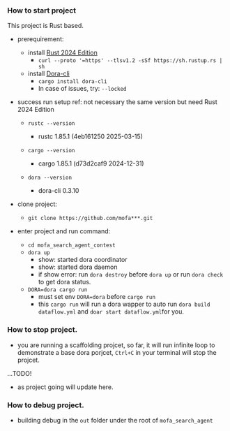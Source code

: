 ### How to start project

This project is Rust based.
- prerequirement:
    * install [Rust 2024 Edition ](https://www.rust-lang.org/tools/install)
        * `curl --proto '=https' --tlsv1.2 -sSf https://sh.rustup.rs | sh`
    * install [Dora-cli](https://dora-rs.ai/zh-CN/)
        * `cargo install dora-cli`
        * In case of issues, try: `--locked`
        
- success run setup ref:
not necessary the same version but need Rust 2024 Edition
    * `rustc --version`
        * rustc 1.85.1 (4eb161250 2025-03-15)
    * `cargo --version`
        * cargo 1.85.1 (d73d2caf9 2024-12-31)

    * `dora --version`
        * dora-cli 0.3.10

- clone project:
    * `git clone https://github.com/mofa***.git`

- enter project and run command:
    * `cd mofa_search_agent_contest` 
    * `dora up`
        * show: started dora coordinator
        * show: started dora daemon
        * if show error: run `dora destroy` before `dora up` or run `dora check` to get dora status.
    * `DORA=dora cargo run` 
        * must set env `DORA=dora` before `cargo run`
        * this `cargo run` will run a dora wapper to auto run `dora build dataflow.yml` and `doar start dataflow.yml`for you.

### How to stop project.

- you are running a scaffolding projcet, so far, it will run infinite loop to demonstrate a base dora porjcet, `Ctrl+C` in your terminal will stop the projcet.

...TODO!
- as project going will update here.

### How to debug project.

- building debug in the `out` folder under the root of `mofa_search_agent`
